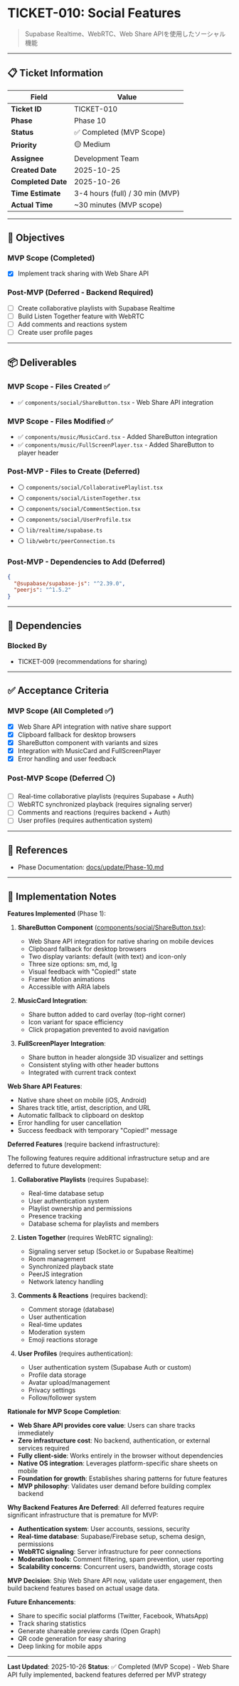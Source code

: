 # TICKET-010: Social Features

> Supabase Realtime、WebRTC、Web Share APIを使用したソーシャル機能

---

## 📋 Ticket Information

| Field | Value |
|-------|-------|
| **Ticket ID** | TICKET-010 |
| **Phase** | Phase 10 |
| **Status** | ✅ Completed (MVP Scope) |
| **Priority** | 🟡 Medium |
| **Assignee** | Development Team |
| **Created Date** | 2025-10-25 |
| **Completed Date** | 2025-10-26 |
| **Time Estimate** | 3-4 hours (full) / 30 min (MVP) |
| **Actual Time** | ~30 minutes (MVP scope) |

---

## 🎯 Objectives

### MVP Scope (Completed)
- [x] Implement track sharing with Web Share API

### Post-MVP (Deferred - Backend Required)
- [ ] Create collaborative playlists with Supabase Realtime
- [ ] Build Listen Together feature with WebRTC
- [ ] Add comments and reactions system
- [ ] Create user profile pages

---

## 📦 Deliverables

### MVP Scope - Files Created ✅
- ✅ `components/social/ShareButton.tsx` - Web Share API integration

### MVP Scope - Files Modified ✅
- ✅ `components/music/MusicCard.tsx` - Added ShareButton integration
- ✅ `components/music/FullScreenPlayer.tsx` - Added ShareButton to player header

### Post-MVP - Files to Create (Deferred)
- ⚪ `components/social/CollaborativePlaylist.tsx`
- ⚪ `components/social/ListenTogether.tsx`
- ⚪ `components/social/CommentSection.tsx`
- ⚪ `components/social/UserProfile.tsx`
- ⚪ `lib/realtime/supabase.ts`
- ⚪ `lib/webrtc/peerConnection.ts`

### Post-MVP - Dependencies to Add (Deferred)
```json
{
  "@supabase/supabase-js": "^2.39.0",
  "peerjs": "^1.5.2"
}
```

---

## 🔗 Dependencies

### Blocked By
- TICKET-009 (recommendations for sharing)

---

## ✅ Acceptance Criteria

### MVP Scope (All Completed ✅)
- [x] Web Share API integration with native share support
- [x] Clipboard fallback for desktop browsers
- [x] ShareButton component with variants and sizes
- [x] Integration with MusicCard and FullScreenPlayer
- [x] Error handling and user feedback

### Post-MVP Scope (Deferred ⚪)
- [ ] Real-time collaborative playlists (requires Supabase + Auth)
- [ ] WebRTC synchronized playback (requires signaling server)
- [ ] Comments and reactions (requires backend + Auth)
- [ ] User profiles (requires authentication system)

---

## 🔗 References

- Phase Documentation: [docs/update/Phase-10.md](../update/Phase-10.md)

---

## 📝 Implementation Notes

**Features Implemented** (Phase 1):

1. **ShareButton Component** ([components/social/ShareButton.tsx](../../components/social/ShareButton.tsx)):
   - Web Share API integration for native sharing on mobile devices
   - Clipboard fallback for desktop browsers
   - Two display variants: default (with text) and icon-only
   - Three size options: sm, md, lg
   - Visual feedback with "Copied!" state
   - Framer Motion animations
   - Accessible with ARIA labels

2. **MusicCard Integration**:
   - Share button added to card overlay (top-right corner)
   - Icon variant for space efficiency
   - Click propagation prevented to avoid navigation

3. **FullScreenPlayer Integration**:
   - Share button in header alongside 3D visualizer and settings
   - Consistent styling with other header buttons
   - Integrated with current track context

**Web Share API Features**:
- Native share sheet on mobile (iOS, Android)
- Shares track title, artist, description, and URL
- Automatic fallback to clipboard on desktop
- Error handling for user cancellation
- Success feedback with temporary "Copied!" message

**Deferred Features** (require backend infrastructure):

The following features require additional infrastructure setup and are deferred to future development:

1. **Collaborative Playlists** (requires Supabase):
   - Real-time database setup
   - User authentication system
   - Playlist ownership and permissions
   - Presence tracking
   - Database schema for playlists and members

2. **Listen Together** (requires WebRTC signaling):
   - Signaling server setup (Socket.io or Supabase Realtime)
   - Room management
   - Synchronized playback state
   - PeerJS integration
   - Network latency handling

3. **Comments & Reactions** (requires backend):
   - Comment storage (database)
   - User authentication
   - Real-time updates
   - Moderation system
   - Emoji reactions storage

4. **User Profiles** (requires authentication):
   - User authentication system (Supabase Auth or custom)
   - Profile data storage
   - Avatar upload/management
   - Privacy settings
   - Follow/follower system

**Rationale for MVP Scope Completion**:
- **Web Share API provides core value**: Users can share tracks immediately
- **Zero infrastructure cost**: No backend, authentication, or external services required
- **Fully client-side**: Works entirely in the browser without dependencies
- **Native OS integration**: Leverages platform-specific share sheets on mobile
- **Foundation for growth**: Establishes sharing patterns for future features
- **MVP philosophy**: Validates user demand before building complex backend

**Why Backend Features Are Deferred**:
All deferred features require significant infrastructure that is premature for MVP:
- **Authentication system**: User accounts, sessions, security
- **Real-time database**: Supabase/Firebase setup, schema design, permissions
- **WebRTC signaling**: Server infrastructure for peer connections
- **Moderation tools**: Comment filtering, spam prevention, user reporting
- **Scalability concerns**: Concurrent users, bandwidth, storage costs

**MVP Decision**: Ship Web Share API now, validate user engagement, then build backend features based on actual usage data.

**Future Enhancements**:
- Share to specific social platforms (Twitter, Facebook, WhatsApp)
- Track sharing statistics
- Generate shareable preview cards (Open Graph)
- QR code generation for easy sharing
- Deep linking for mobile apps

---

**Last Updated**: 2025-10-26
**Status**: ✅ Completed (MVP Scope) - Web Share API fully implemented, backend features deferred per MVP strategy

